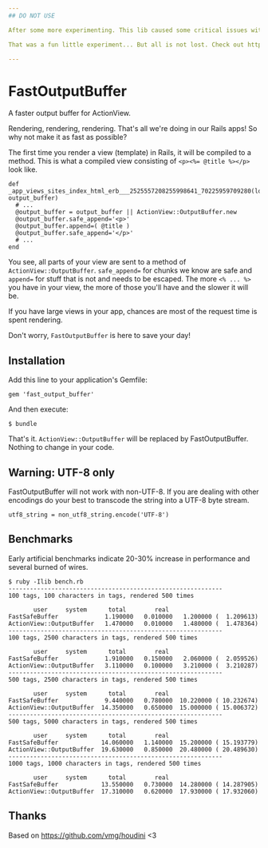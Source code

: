 ```yaml
---
## DO NOT USE

After some more experimenting. This lib caused some critical issues with the capture helper and the like. Fixing this would revert most of the performance improvements.

That was a fun little experiment... But all is not lost. Check out https://github.com/brianmario/escape_utils to improve rendering perf like crazy in your apps :)

---
```



# FastOutputBuffer

A faster output buffer for ActionView.

Rendering, rendering, rendering. That's all we're doing in our Rails apps! So why not make it as fast as possible?

The first time you render a view (template) in Rails, it will be compiled to a method. This is what a compiled view consisting of `<p><%= @title %></p>` look like.

    def _app_views_sites_index_html_erb___2525557208255998641_70225959709280(local_assigns, output_buffer)
      # ...
      @output_buffer = output_buffer || ActionView::OutputBuffer.new
      @output_buffer.safe_append='<p>'
      @output_buffer.append=( @title )
      @output_buffer.safe_append='</p>'
      # ...
    end

You see, all parts of your view are sent to a method of `ActionView::OutputBuffer`. `safe_append=` for chunks we know are safe and `append=` for stuff that is not and needs to be escaped. The more `<% ... %>` you have in your view, the more of those you'll have and the slower it will be.

If you have large views in your app, chances are most of the request time is spent rendering.

Don't worry, `FastOutputBuffer` is here to save your day!

## Installation

Add this line to your application's Gemfile:

    gem 'fast_output_buffer'

And then execute:

    $ bundle

That's it. `ActionView::OutputBuffer` will be replaced by FastOutputBuffer. Nothing to change in your code.

## Warning: UTF-8 only

FastOutputBuffer will not work with non-UTF-8. If you are dealing with other encodings do your best to transcode the string into a UTF-8 byte stream.

    utf8_string = non_utf8_string.encode('UTF-8')

## Benchmarks

Early artificial benchmarks indicate 20-30% increase in performance and several burned of wires.

    $ ruby -Ilib bench.rb
    ------------------------------------------------------------
    100 tags, 100 characters in tags, rendered 500 times

           user     system      total        real
    FastSafeBuffer             1.190000   0.010000   1.200000 (  1.209613)
    ActionView::OutputBuffer   1.470000   0.010000   1.480000 (  1.478364)
    ------------------------------------------------------------
    100 tags, 2500 characters in tags, rendered 500 times

           user     system      total        real
    FastSafeBuffer             1.910000   0.150000   2.060000 (  2.059526)
    ActionView::OutputBuffer   3.110000   0.100000   3.210000 (  3.210287)
    ------------------------------------------------------------
    500 tags, 2500 characters in tags, rendered 500 times

           user     system      total        real
    FastSafeBuffer             9.440000   0.780000  10.220000 ( 10.232674)
    ActionView::OutputBuffer  14.350000   0.650000  15.000000 ( 15.006372)
    ------------------------------------------------------------
    500 tags, 5000 characters in tags, rendered 500 times

           user     system      total        real
    FastSafeBuffer            14.060000   1.140000  15.200000 ( 15.193779)
    ActionView::OutputBuffer  19.630000   0.850000  20.480000 ( 20.489630)
    ------------------------------------------------------------
    1000 tags, 1000 characters in tags, rendered 500 times

           user     system      total        real
    FastSafeBuffer            13.550000   0.730000  14.280000 ( 14.287905)
    ActionView::OutputBuffer  17.310000   0.620000  17.930000 ( 17.932060)

## Thanks

Based on https://github.com/vmg/houdini <3
